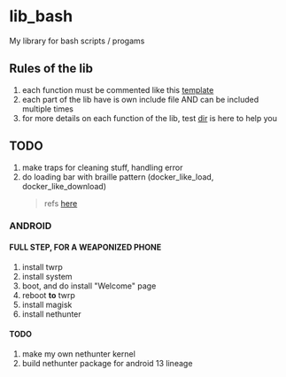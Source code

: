 # lib_bash
My library for bash scripts / progams

## Rules of the lib

1. each function must be commented like this [template](./rsc/template/comment.fonction.tmp)
2. each part of the lib have is own include file AND can be included multiple times
3. for more details on each function of the lib, test [dir](./test/) is here to help you

## TODO

1. make traps for cleaning stuff, handling error
2. do loading bar with braille pattern (docker_like_load, docker_like_download)
   > refs [here](https://www.compart.com/fr/unicode/block/U+2800)

### ANDROID

####  FULL STEP, FOR A WEAPONIZED PHONE

1. install twrp
4. install system
5. boot, and do install "Welcome" page
6. reboot **to** twrp
7. install magisk
8. install nethunter

#### TODO

1. make my own nethunter kernel
2. build nethunter package for android 13 lineage
